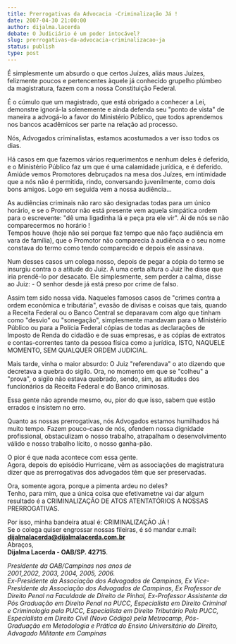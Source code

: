 ```yaml
---
title: Prerrogativas da Advocacia -Criminalização Já ! 
date: 2007-04-30 21:00:00
author: dijalma.lacerda
debate: O Judiciário é um poder intocável?
slug: prerrogativas-da-advocacia-criminalizacao-ja
status: publish 
type: post
---
```


  
É simplesmente um absurdo o que certos Juízes, aliás maus Juízes, felizmente poucos e pertencentes àquele já conhecido grupelho plúmbeo da magistratura, fazem com a nossa Constituição Federal.  
  
É o cúmulo que um magistrado, que está obrigado a conhecer a Lei, demonstre ignorá-la solenemente e ainda defenda seu "ponto de vista" de maneira a advogá-lo a favor do Ministério Público, que todos aprendemos nos bancos acadêmicos ser parte na relação ad processo.  
  
Nós, Advogados criminalistas, estamos acostumados a ver isso todos os dias.  
  
Há casos em que fazemos vários requerimentos e nenhum deles é deferido, e o Ministério Público faz um que é uma calamidade jurídica, e é deferido. Amiúde vemos Promotores debruçados na mesa dos Juízes, em intimidade que a nós não é permitida, rindo, conversando juvenilmente, como dois bons amigos. Logo em seguida vem a nossa audiência...  
  
As audiências criminais não raro são designadas todas para um único horário, e se o Promotor não está presente vem aquela simpática ordem para o escrevente: "dê uma ligadinha lá e peça pra ele vir". Ái de nós se não comparecermos no horário !  
Tempos houve (hoje não sei porque faz tempo que não faço audiência em vara de família), que o Promotor não comparecia à audiência e o seu nome constava do termo como tendo comparecido e depois ele assinava.  
  
Num desses casos um colega nosso, depois de pegar a cópia do termo se insurgiu contra o a atitude do Juiz. A uma certa altura o Juiz lhe disse que iria prendê-lo por desacato. Ele simplesmente, sem perder a calma, disse ao Juiz: - O senhor desde já está preso por crime de falso.  
  
Assim tem sido nossa vida. Naqueles famosos casos de "crimes contra a ordem econômica e tributária", evasão de divisas e coisas que tais, quando a Receita Federal ou o Banco Central se deparavam com algo que tinham como "desvio" ou "sonegação", simplesmente mandavam para o Ministério Público ou para a Polícia Federal cópias de todas as declarações de Imposto de Renda do cidadão e de suas empresas, e as cópias de extratos e contas-correntes tanto da pessoa física como a jurídica, ISTO, NAQUELE MOMENTO, SEM QUALQUER ORDEM JUDICIAL.  
  
Mais tarde, vinha o maior absurdo: O Juiz "referendava" o ato dizendo que decretava a quebra do sigilo. Ora, no momento em que se "colheu" a "prova", o sigilo não estava quebrado, sendo, sim, as atitudes dos funcionários da Receita Federal e do Banco criminosas.   
  
Essa gente não aprende mesmo, ou, pior do que isso, sabem que estão errados e insistem no erro.  
  
Quanto as nossas prerrogativas, nós Advogados estamos humilhados há muito tempo. Fazem pouco-caso de nós, ofendem nossa dignidade profissional, obstaculizam o nosso trabalho, atrapalham o desenvolvimento válido e nosso trabalho lícito, o nosso ganha-pão.  
  
O pior é que nada acontece com essa gente.  
Agora, depois do episódio Hurricane, vêm as associações de magistratura dizer que as prerrogativas dos advogados têm que ser preservadas.  
  
Ora, somente agora, porque a pimenta ardeu no deles?  
Tenho, para mim, que a única coisa que efetivametne vai dar algum resultado é a CRIMINALIZAÇÃO DE ATOS ATENTATÓRIOS A NOSSAS PRERROGATIVAS.  
  
Por isso, minha bandeira atual é: CRIMINALIZAÇÃO JÁ !  
Se o colega quiser engrossar nossas fileiras, é só mandar e.mail: **dijalmalacerda@dijalmalacerda.com.br**  
Abraços,  
**Dijalma Lacerda - OAB/SP. 42715**.  
  
*Presidente da OAB/Campinas nos anos de  
2001,2002, 2003, 2004, 2005, 2006.  
Ex-Presidente da Associação dos Advogados de Campinas, Ex Vice-Presidente da Associação dos Advogados de Campinas, Ex Professor de Direito Penal na Faculdade de Direito de Pinhal, Ex-Professor Assistente da Pós Graduação em Direito Penal na PUCC, Especialista em Direito Criminal e Criminologia pela PUCC, Especialista em Direito Tributário Pela PUCC, Especialista em Direito Civil (Novo Código) pela Metrocamp, Pós-Graduação em Metodologia e Prática do Ensino Universitário do Direito, Advogado Militante em Campinas*
